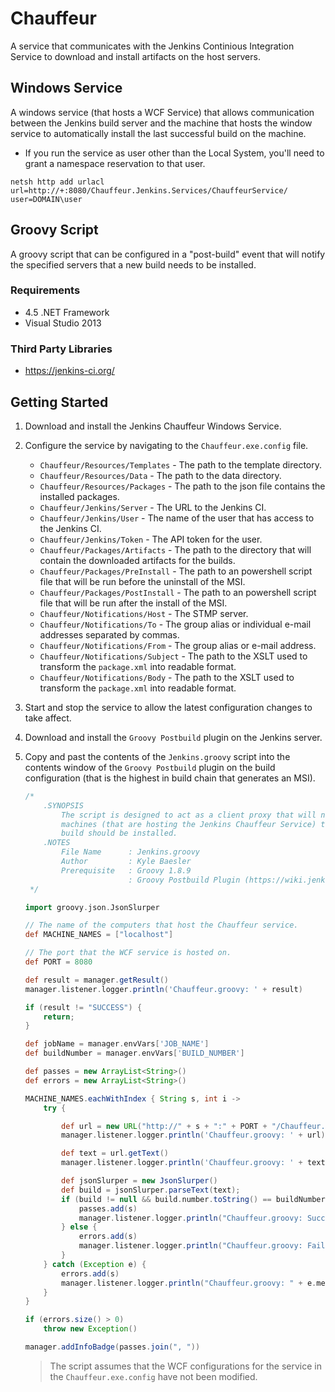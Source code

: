 # Chauffeur #
A service that communicates with the Jenkins Continious Integration Service to download and install artifacts on the host servers.

## Windows Service ##
A windows service (that hosts a WCF Service) that allows communication between the Jenkins build server and the machine that hosts the window service to automatically
install the last successful build on the machine.

  - If you run the service as user other than the Local System, you'll need to grant a namespace reservation to that user.

   ```
   netsh http add urlacl url=http://+:8080/Chauffeur.Jenkins.Services/ChauffeurService/ user=DOMAIN\user
   ```

## Groovy Script ##
A groovy script that can be configured in a "post-build" event that will notify the specified servers that a new build needs to be installed.

### Requirements ###
- 4.5 .NET Framework
- Visual Studio 2013

### Third Party Libraries ###
- https://jenkins-ci.org/


## Getting Started ##

1. Download and install the Jenkins Chauffeur Windows Service.
2. Configure the service by navigating to the `Chauffeur.exe.config` file.

    - `Chauffeur/Resources/Templates` - The path to the template directory.
    - `Chauffeur/Resources/Data` - The path to the data directory.
    - `Chauffeur/Resources/Packages` - The path to the json file contains the installed packages.
    - `Chauffeur/Jenkins/Server` - The URL to the Jenkins CI.
    - `Chauffeur/Jenkins/User` - The name of the user that has access to the Jenkins CI.
    - `Chauffeur/Jenkins/Token` - The API token for the user.
    - `Chauffeur/Packages/Artifacts` - The path to the directory that will contain the downloaded artifacts for the builds.
    - `Chauffeur/Packages/PreInstall` - The path to an powershell script file that will be run before the uninstall of the MSI.
    - `Chauffeur/Packages/PostInstall` - The path to an powershell script file that will be run after the install of the MSI.
    - `Chauffeur/Notifications/Host` - The STMP server.
    - `Chauffeur/Notifications/To` - The group alias or individual e-mail addresses separated by commas.
    - `Chauffeur/Notifications/From` - The group alias or e-mail address.
    - `Chauffeur/Notifications/Subject` - The path to the XSLT used to transform the `package.xml` into readable format.
    - `Chauffeur/Notifications/Body` - The path to the XSLT used to transform the `package.xml` into readable format.

3. Start and stop the service to allow the latest configuration changes to take affect.
4. Download and install the `Groovy Postbuild` plugin on the Jenkins server.
5. Copy and past the contents of the `Jenkins.groovy` script into the contents window of the `Groovy Postbuild` plugin on the build configuration (that is the highest in build chain that generates an MSI).

    ```groovy
    /*
        .SYNOPSIS
            The script is designed to act as a client proxy that will notify the
            machines (that are hosting the Jenkins Chauffeur Service) that a new
            build should be installed.
        .NOTES
            File Name      : Jenkins.groovy
            Author         : Kyle Baesler
            Prerequisite   : Groovy 1.8.9
                           : Groovy Postbuild Plugin (https://wiki.jenkins-ci.org/display/JENKINS/Groovy+Postbuild+Plugin)
     */

    import groovy.json.JsonSlurper

    // The name of the computers that host the Chauffeur service.
    def MACHINE_NAMES = ["localhost"]

    // The port that the WCF service is hosted on.
    def PORT = 8080

    def result = manager.getResult()
    manager.listener.logger.println('Chauffeur.groovy: ' + result)

    if (result != "SUCCESS") {
        return;
    }

    def jobName = manager.envVars['JOB_NAME']
    def buildNumber = manager.envVars['BUILD_NUMBER']

    def passes = new ArrayList<String>()
    def errors = new ArrayList<String>()

    MACHINE_NAMES.eachWithIndex { String s, int i ->
        try {

            def url = new URL("http://" + s + ":" + PORT + "/Chauffeur.Jenkins.Services/ChauffeurService/rest/Install/" + jobName + "/" + buildNumber)
            manager.listener.logger.println('Chauffeur.groovy: ' + url)

            def text = url.getText()
            manager.listener.logger.println('Chauffeur.groovy: ' + text)

            def jsonSlurper = new JsonSlurper()
            def build = jsonSlurper.parseText(text);
            if (build != null && build.number.toString() == buildNumber) {
                passes.add(s)
                manager.listener.logger.println("Chauffeur.groovy: Successfully installed on " + s);
            } else {
                errors.add(s)
                manager.listener.logger.println("Chauffeur.groovy: Failed to install on " + s);
            }
        } catch (Exception e) {
            errors.add(s)
            manager.listener.logger.println("Chauffeur.groovy: " + e.message)
        }
    }

    if (errors.size() > 0)
        throw new Exception()

    manager.addInfoBadge(passes.join(", "))
    ```
    > The script assumes that the WCF configurations for the service in the `Chauffeur.exe.config` have not been modified.
